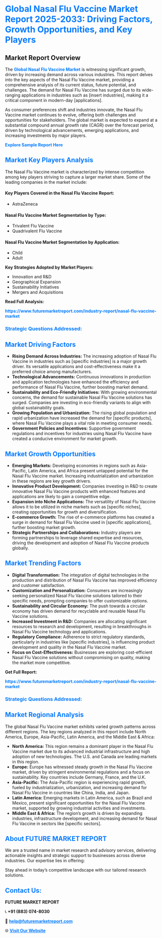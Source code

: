 <h1 style="color: #007BFF;">Global Nasal Flu Vaccine Market Report 2025-2033: Driving Factors, Growth Opportunities, and Key Players</h1>

<section id="overview">
<h2>Market Report Overview</h2>
<p>The <a href="https://www.futuremarketreport.com/industry-report/nasal-flu-vaccine-market" style="color: #007BFF; text-decoration: none;"><strong>Global Nasal Flu Vaccine Market</strong></a> is witnessing significant growth, driven by increasing demand across various industries. This report delves into the key aspects of the Nasal Flu Vaccine market, providing a comprehensive analysis of its current status, future potential, and challenges. The demand for Nasal Flu Vaccine has surged due to its wide-ranging applications in industries such as [insert industries], making it a critical component in modern-day [applications].</p>
<p>As consumer preferences shift and industries innovate, the Nasal Flu Vaccine market continues to evolve, offering both challenges and opportunities for stakeholders. The global market is expected to expand at a substantial compound annual growth rate (CAGR) over the forecast period, driven by technological advancements, emerging applications, and increasing investments by major players.</p>
</section>

<section id="overview">
<p><a href="https://www.futuremarketreport.com/request-sample/reportId=79592" style="color: #007BFF; text-decoration: none;"><strong>Explore Sample Report Here</strong></a></p>
</section>

<section id="key-players">
<h2 style="color: #007BFF;">Market Key Players Analysis</h2>
<p>The Nasal Flu Vaccine market is characterized by intense competition among key players striving to capture a larger market share. Some of the leading companies in the market include:</p>
<h4>Key Players Covered in the Nasal Flu Vaccine Report:</h4>
<ul><li>AstraZeneca</li></ul>
<h4>Nasal Flu Vaccine Market Segmentation by Type:</h4>
<ul><li>Trivalent Flu Vaccine</li><li>Quadrivalent Flu Vaccine</li></ul>

<h4>Nasal Flu Vaccine Market Segmentation by Application:</h4>
<ul><li>Child</li><li>Adult</li></ul>
<p><strong>Key Strategies Adopted by Market Players:</strong></p>
<ul>
<li>Innovation and R&D</li>
<li>Geographical Expansion</li>
<li>Sustainability Initiatives</li>
<li>Mergers and Acquisitions</li>
</ul>
</section>

<section>
<p><strong>Read Full Analysis: </strong></p><a href="https://www.futuremarketreport.com/industry-report/nasal-flu-vaccine-market" style="color: #007BFF; text-decoration: none;"><strong>https://www.futuremarketreport.com/industry-report/nasal-flu-vaccine-market</strong></a>
<h3 style="color: #007BFF;">Strategic Questions Addressed:</h3>
</section>

<section id="driving-factors">
<h2 style="color: #007BFF;">Market Driving Factors</h2>
<ul>
<li><strong>Rising Demand Across Industries:</strong> The increasing adoption of Nasal Flu Vaccine in industries such as [specific industries] is a major growth driver. Its versatile applications and cost-effectiveness make it a preferred choice among manufacturers.</li>
<li><strong>Technological Advancements:</strong> Continuous innovations in production and application technologies have enhanced the efficiency and performance of Nasal Flu Vaccine, further boosting market demand.</li>
<li><strong>Sustainability and Eco-Friendly Initiatives:</strong> With growing environmental concerns, the demand for sustainable Nasal Flu Vaccine solutions has surged. Companies are investing in eco-friendly variants to align with global sustainability goals.</li>
<li><strong>Growing Population and Urbanization:</strong> The rising global population and rapid urbanization have increased the demand for [specific products], where Nasal Flu Vaccine plays a vital role in meeting consumer needs.</li>
<li><strong>Government Policies and Incentives:</strong> Supportive government regulations and incentives for industries using Nasal Flu Vaccine have created a conducive environment for market growth.</li>
</ul>
</section>

<section id="growth-opportunities">
<h2 style="color: #007BFF;">Market Growth Opportunities</h2>
<ul>
<li><strong>Emerging Markets:</strong> Developing economies in regions such as Asia-Pacific, Latin America, and Africa present untapped potential for the Nasal Flu Vaccine market. Increasing industrialization and urbanization in these regions are key growth drivers.</li>
<li><strong>Innovative Product Development:</strong> Companies investing in R&D to create innovative Nasal Flu Vaccine products with enhanced features and applications are likely to gain a competitive edge.</li>
<li><strong>Expansion into Niche Applications:</strong> The versatility of Nasal Flu Vaccine allows it to be utilized in niche markets such as [specific niches], creating opportunities for growth and diversification.</li>
<li><strong>E-commerce Growth:</strong> The rise of e-commerce platforms has created a surge in demand for Nasal Flu Vaccine used in [specific applications], further boosting market growth.</li>
<li><strong>Strategic Partnerships and Collaborations:</strong> Industry players are forming partnerships to leverage shared expertise and resources, driving the development and adoption of Nasal Flu Vaccine products globally.</li>
</ul>
</section>

<section id="trending-factors">
<h2 style="color: #007BFF;">Market Trending Factors</h2>
<ul>
<li><strong>Digital Transformation:</strong> The integration of digital technologies in the production and distribution of Nasal Flu Vaccine has improved efficiency and customer satisfaction.</li>
<li><strong>Customization and Personalization:</strong> Consumers are increasingly seeking personalized Nasal Flu Vaccine solutions tailored to their specific needs, prompting companies to offer customizable options.</li>
<li><strong>Sustainability and Circular Economy:</strong> The push towards a circular economy has driven demand for recyclable and reusable Nasal Flu Vaccine solutions.</li>
<li><strong>Increased Investment in R&D:</strong> Companies are allocating significant resources to research and development, resulting in breakthroughs in Nasal Flu Vaccine technology and applications.</li>
<li><strong>Regulatory Compliance:</strong> Adherence to strict regulatory standards, particularly in industries like [specific industries], is influencing product development and quality in the Nasal Flu Vaccine market.</li>
<li><strong>Focus on Cost-Effectiveness:</strong> Businesses are exploring cost-efficient Nasal Flu Vaccine solutions without compromising on quality, making the market more competitive.</li>
</ul>
</section>

<section>
<p><strong>Get Full Report: </strong></p><a href="https://www.futuremarketreport.com/industry-report/nasal-flu-vaccine-market" style="color: #007BFF; text-decoration: none;"><strong>https://www.futuremarketreport.com/industry-report/nasal-flu-vaccine-market</strong></a>
<h3 style="color: #007BFF;">Strategic Questions Addressed:</h3>
</section>


<section id="regional-analysis">
<h2 style="color: #007BFF;">Market Regional Analysis</h2>
<p>The global Nasal Flu Vaccine market exhibits varied growth patterns across different regions. The key regions analyzed in this report include North America, Europe, Asia-Pacific, Latin America, and the Middle East & Africa:</p>
<ul>
<li><strong>North America:</strong> This region remains a dominant player in the Nasal Flu Vaccine market due to its advanced industrial infrastructure and high adoption of new technologies. The U.S. and Canada are leading markets in this region.</li>
<li><strong>Europe:</strong> Europe has witnessed steady growth in the Nasal Flu Vaccine market, driven by stringent environmental regulations and a focus on sustainability. Key countries include Germany, France, and the U.K.</li>
<li><strong>Asia-Pacific:</strong> The Asia-Pacific region is experiencing rapid growth, fueled by industrialization, urbanization, and increasing demand for Nasal Flu Vaccine in countries like China, India, and Japan.</li>
<li><strong>Latin America:</strong> Emerging markets in Latin America, such as Brazil and Mexico, present significant opportunities for the Nasal Flu Vaccine market, supported by growing industrial activities and investments.</li>
<li><strong>Middle East & Africa:</strong> The region’s growth is driven by expanding industries, infrastructure development, and increasing demand for Nasal Flu Vaccine in sectors like [specific sectors].</li>
</ul>
</section>

<footer>
<h2 style="color: #007BFF;">About FUTURE MARKET REPORT</h2>
<p>We are a trusted name in market research and advisory services, delivering actionable insights and strategic support to businesses across diverse industries. Our expertise lies in offering:</p>

<p>Stay ahead in today’s competitive landscape with our tailored research solutions.</p>

<h2 style="color: #007BFF;">Contact Us:</h2>
<p><strong>FUTURE MARKET REPORT</strong></p>
<p>📞 <strong>+91 (883) 074-8030</strong></p>
<p>📧 <strong><a href="mailto:help@futuremarketreport.com" style="color: #007BFF;">help@futuremarketreport.com</a></strong></p>
<p>🌐 <strong><a href="https://www.futuremarketreport.com/" style="color: #007BFF;">Visit Our Website</a></strong></p>
</footer>